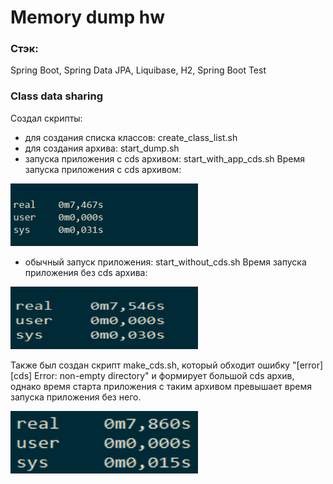 # Memory dump hw

### Стэк:
Spring Boot, Spring Data JPA, Liquibase, H2, Spring Boot Test

### Class data sharing
Создал скрипты:
- для создания списка классов: create_class_list.sh
- для создания архива: start_dump.sh
- запуска приложения с cds архивом: start_with_app_cds.sh
Время запуска приложения с cds архивом:

<img alt="img.png" height="100" src="img.png" width="300"/>

- обычный запуск приложения: start_without_cds.sh
Время запуска приложения без cds архива:

<img alt="img_1.png" height="100" src="img_1.png" width="300"/>

Также был создан скрипт make_cds.sh, который обходит ошибку "[error][cds] Error: non-empty directory" и формирует большой
cds архив, однако время старта приложения с таким архивом превышает время запуска приложения без него.

<img alt="img_2.png" height="100" src="img_2.png" width="300"/>


